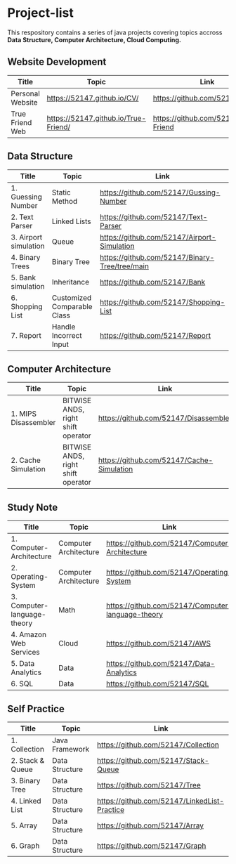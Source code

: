 # Project-list

This respository contains a series of java projects covering topics accross **Data Structure, Computer Architecture, Cloud Computing.**
## Website Development

| Title | Topic |  Link  |
| ------------- | ------------- |------------- |
| Personal Website  | https://52147.github.io/CV/  |https://github.com/52147/CV  |
| True Friend Web | https://52147.github.io/True-Friend/ |https://github.com/52147/True-Friend  |


## Data Structure

| Title | Topic |  Link  |
| ------------- | ------------- |------------- |
| 1. Guessing Number  | Static Method  |https://github.com/52147/Gussing-Number  |
| 2. Text Parser  | Linked Lists  |https://github.com/52147/Text-Parser  |
| 3. Airport simulation  | Queue   |https://github.com/52147/Airport-Simulation  |
| 4. Binary Trees  | Binary Tree   |https://github.com/52147/Binary-Tree/tree/main  |
| 5. Bank simulation  | Inheritance   |https://github.com/52147/Bank  |
| 6. Shopping List  | Customized Comparable Class |https://github.com/52147/Shopping-List  |
| 7. Report  | Handle Incorrect Input |https://github.com/52147/Report  |


## Computer Architecture
| Title | Topic |  Link  |
| ------------- | ------------- |------------- |
| 1. MIPS Disassembler  | BITWISE ANDS, right shift operator  |https://github.com/52147/Disassembler |
| 2. Cache Simulation  | BITWISE ANDS, right shift operator  |https://github.com/52147/Cache-Simulation  |

## Study Note
| Title | Topic |  Link  |
| ------------- | ------------- |------------- |
| 1. Computer-Architecture  | Computer Architecture  |https://github.com/52147/Computer-Architecture |
| 2. Operating-System  | Computer Architecture  |https://github.com/52147/Operating-System  |
| 3. Computer-language-theory  | Math  |https://github.com/52147/Computer-language-theory |
| 4. Amazon Web Services  | Cloud  |https://github.com/52147/AWS  |
| 5. Data Analytics  | Data  |https://github.com/52147/Data-Analytics |
| 6. SQL  | Data  |https://github.com/52147/SQL  |

## Self Practice
| Title | Topic |  Link  |
| ------------- | ------------- |------------- |
| 1. Collection  | Java Framework  |https://github.com/52147/Collection |
| 2. Stack & Queue  | Data Structure  |https://github.com/52147/Stack-Queue  |
| 3. Binary Tree  | Data Structure  |https://github.com/52147/Tree |
| 4. Linked List  | Data Structure  |https://github.com/52147/LinkedList-Practice  |
| 5. Array  | Data Structure  |https://github.com/52147/Array |
| 6. Graph  | Data Structure  |https://github.com/52147/Graph  |

